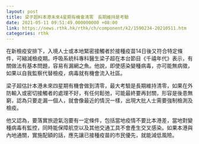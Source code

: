 ```yaml
---
layout: post
title: 梁子超料本港未來4星期有機會清零　長期維持是考驗
date: 2021-05-11 09:51:49.000000000 +08:00
link: https://news.rthk.hk/rthk/ch/component/k2/1590234-20210511.htm
categories: rthk
---
```


在新檢疫安排下，入境人士或本地緊密接觸者於接種疫苗14日後又符合特定條件，可縮減檢疫期。呼吸系統科專科醫生梁子超在本台節目《千禧年代》表示，有關做法有基本問題，容易有漏網之魚。他說，即使感染變種病毒，亦可能無病徵，如果以自我監察代替檢疫，病毒就有機會流入社區。

梁子超估計本港未來四星期有機會做到清零，最大考驗是長期維持清零，如果在外防輸入或密切接觸者的處理不好，有任何鬆弛，可能最終要再封關，形容是後患無窮，認為只要走漏一個人，就會像最近的情況一樣，出現大批人士需要強制檢測及檢疫。

他又認為，要落實旅遊氣泡要有一定條件，包括當地疫情不要比本港差，當地對變種病毒有監控，同時能保障航空以及其他交通工具不會產生交叉感染。如果本港與內地通關，實施配額的話，應先讓已接種疫苗的巿民優先，就能減低風險。
